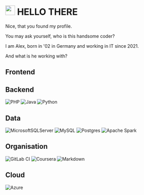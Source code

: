 # <img src="https://emojis.slackmojis.com/emojis/images/1531849430/4246/blob-sunglasses.gif?1531849430" width="30"/> HELLO THERE

Nice, that you found my profile.

You may ask yourself, who is this handsome coder?

I am Alex, born in '02 in Germany and working in IT since 2021.

And what is he working with? <br>
## Frontend

## Backend
![PHP](https://img.shields.io/badge/php-%23777BB4.svg?style=for-the-badge&logo=php&logoColor=white)
![Java](https://img.shields.io/badge/java-%23ED8B00.svg?style=for-the-badge&logo=openjdk&logoColor=white)
![Python](https://img.shields.io/badge/python-3670A0?style=for-the-badge&logo=python&logoColor=ffdd54)
## Data
![MicrosoftSQLServer](https://img.shields.io/badge/Microsoft%20SQL%20Server-CC2927?style=for-the-badge&logo=microsoft%20sql%20server&logoColor=white)
![MySQL](https://img.shields.io/badge/mysql-%2300f.svg?style=for-the-badge&logo=mysql&logoColor=white)
![Postgres](https://img.shields.io/badge/postgres-%23316192.svg?style=for-the-badge&logo=postgresql&logoColor=white)
![Apache Spark](https://img.shields.io/badge/Apache%20Spark-FDEE21?style=flat-square&logo=apachespark&logoColor=black)
## Organisation
![GitLab CI](https://img.shields.io/badge/gitlab%20ci-%23181717.svg?style=for-the-badge&logo=gitlab&logoColor=white)
![Coursera](https://img.shields.io/badge/Coursera-%230056D2.svg?style=for-the-badge&logo=Coursera&logoColor=white)
![Markdown](https://img.shields.io/badge/markdown-%23000000.svg?style=for-the-badge&logo=markdown&logoColor=white)
## Cloud
![Azure](https://img.shields.io/badge/azure-%230072C6.svg?style=for-the-badge&logo=microsoftazure&logoColor=white)